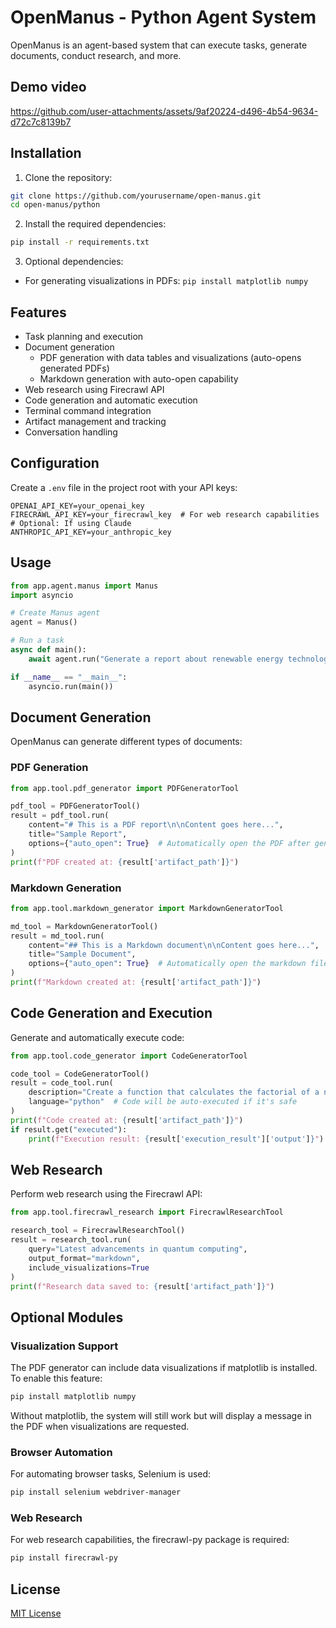 # OpenManus - Python Agent System

OpenManus is an agent-based system that can execute tasks, generate documents, conduct research, and more.

## Demo video
https://github.com/user-attachments/assets/9af20224-d496-4b54-9634-d72c7c8139b7

## Installation





1. Clone the repository:
```bash
git clone https://github.com/yourusername/open-manus.git
cd open-manus/python
```

2. Install the required dependencies:
```bash
pip install -r requirements.txt
```

3. Optional dependencies:
- For generating visualizations in PDFs: `pip install matplotlib numpy`

## Features

- Task planning and execution
- Document generation
  - PDF generation with data tables and visualizations (auto-opens generated PDFs)
  - Markdown generation with auto-open capability
- Web research using Firecrawl API
- Code generation and automatic execution
- Terminal command integration
- Artifact management and tracking
- Conversation handling

## Configuration

Create a `.env` file in the project root with your API keys:

```
OPENAI_API_KEY=your_openai_key
FIRECRAWL_API_KEY=your_firecrawl_key  # For web research capabilities
# Optional: If using Claude
ANTHROPIC_API_KEY=your_anthropic_key
```

## Usage

```python
from app.agent.manus import Manus
import asyncio

# Create Manus agent
agent = Manus()

# Run a task
async def main():
    await agent.run("Generate a report about renewable energy technologies")

if __name__ == "__main__":
    asyncio.run(main())
```

## Document Generation

OpenManus can generate different types of documents:

### PDF Generation

```python
from app.tool.pdf_generator import PDFGeneratorTool

pdf_tool = PDFGeneratorTool()
result = pdf_tool.run(
    content="# This is a PDF report\n\nContent goes here...",
    title="Sample Report",
    options={"auto_open": True}  # Automatically open the PDF after generation
)
print(f"PDF created at: {result['artifact_path']}")
```

### Markdown Generation

```python
from app.tool.markdown_generator import MarkdownGeneratorTool

md_tool = MarkdownGeneratorTool()
result = md_tool.run(
    content="## This is a Markdown document\n\nContent goes here...",
    title="Sample Document",
    options={"auto_open": True}  # Automatically open the markdown file
)
print(f"Markdown created at: {result['artifact_path']}")
```

## Code Generation and Execution

Generate and automatically execute code:

```python
from app.tool.code_generator import CodeGeneratorTool

code_tool = CodeGeneratorTool()
result = code_tool.run(
    description="Create a function that calculates the factorial of a number",
    language="python"  # Code will be auto-executed if it's safe
)
print(f"Code created at: {result['artifact_path']}")
if result.get("executed"):
    print(f"Execution result: {result['execution_result']['output']}")
```

## Web Research

Perform web research using the Firecrawl API:

```python
from app.tool.firecrawl_research import FirecrawlResearchTool

research_tool = FirecrawlResearchTool()
result = research_tool.run(
    query="Latest advancements in quantum computing",
    output_format="markdown",
    include_visualizations=True
)
print(f"Research data saved to: {result['artifact_path']}")
```

## Optional Modules

### Visualization Support

The PDF generator can include data visualizations if matplotlib is installed. To enable this feature:

```bash
pip install matplotlib numpy
```

Without matplotlib, the system will still work but will display a message in the PDF when visualizations are requested.

### Browser Automation

For automating browser tasks, Selenium is used:

```bash
pip install selenium webdriver-manager
```

### Web Research

For web research capabilities, the firecrawl-py package is required:

```bash
pip install firecrawl-py
```

## License

[MIT License](LICENSE)
